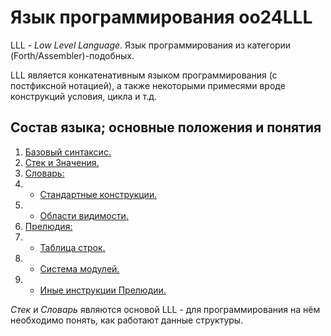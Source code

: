 # Язык программирования oo24LLL

LLL - *Low Level Language*. Язык программирования из категории (Forth/Assembler)-подобных.

LLL является конкатенативным языком программирования (с постфиксной нотацией), а также некоторыми примесями вроде конструкций условия, цикла и т.д.



## Состав языка; основные положения и понятия

1. [Базовый синтаксис.](./01_BaseSyntax.md)
2. [Стек и Значения.](./02_Stack&Values.md)
3. [Словарь:](./03_Dictionary.md)
4. - [Стандартные конструкции.](./04_StdConstructions.md)
5. - [Области видимости.](./05_Scopes.md)
6. [Прелюдия:](./06_Prelude.md)
7. - [Таблица строк.](./07_StringsTable.md)
8. - [Система модулей.](./08_ScriptMetadata.md)
9. - [Иные инструкции Прелюдии.](./09_PreludeMisc.md)

*Стек* и *Словарь* являются основой LLL - для программирования на нём необходимо понять, как работают данные структуры.
